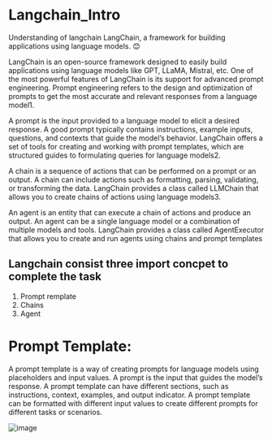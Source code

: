 # Langchain_Intro
Understanding of langchain
LangChain, a framework for building applications using language models. 😊

LangChain is an open-source framework designed to easily build applications using language models like GPT, LLaMA, Mistral, etc. One of the most powerful features of LangChain is its support for advanced prompt engineering. Prompt engineering refers to the design and optimization of prompts to get the most accurate and relevant responses from a language model1.

A prompt is the input provided to a language model to elicit a desired response. A good prompt typically contains instructions, example inputs, questions, and contexts that guide the model’s behavior. LangChain offers a set of tools for creating and working with prompt templates, which are structured guides to formulating queries for language models2.

A chain is a sequence of actions that can be performed on a prompt or an output. A chain can include actions such as formatting, parsing, validating, or transforming the data. LangChain provides a class called LLMChain that allows you to create chains of actions using language models3.

An agent is an entity that can execute a chain of actions and produce an output. An agent can be a single language model or a combination of multiple models and tools. LangChain provides a class called AgentExecutor that allows you to create and run agents using chains and prompt templates

## Langchain consist three import concpet to complete the task
1) Prompt remplate
2) Chains
3) Agent

# Prompt Template:
A prompt template is a way of creating prompts for language models using placeholders and input values. A prompt is the input that guides the model’s response. A prompt template can have different sections, such as instructions, context, examples, and output indicator. A prompt template can be formatted with different input values to create different prompts for different tasks or scenarios.

![image](https://github.com/anithorat/Langchain_Intro/assets/101381417/9da6bb0f-2853-420e-9339-e35dd9773cf6)

